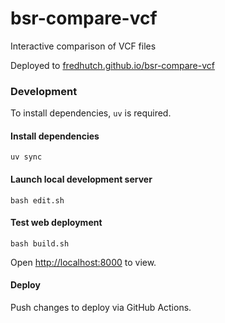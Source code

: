 # bsr-compare-vcf
Interactive comparison of VCF files

Deployed to [fredhutch.github.io/bsr-compare-vcf](https://fredhutch.github.io/bsr-compare-vcf)

### Development

To install dependencies, `uv` is required.

#### Install dependencies

```
uv sync
```

#### Launch local development server

```
bash edit.sh
```

#### Test web deployment

```
bash build.sh
```

Open [http://localhost:8000](http://localhost:8000) to view.

#### Deploy

Push changes to deploy via GitHub Actions.

